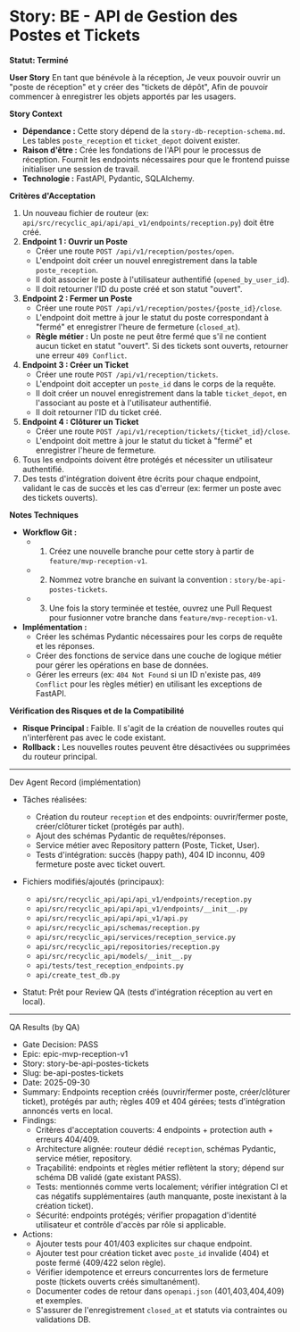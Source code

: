 # Story: BE - API de Gestion des Postes et Tickets

**Statut: Terminé**

**User Story**
En tant que bénévole à la réception,
Je veux pouvoir ouvrir un "poste de réception" et y créer des "tickets de dépôt",
Afin de pouvoir commencer à enregistrer les objets apportés par les usagers.

**Story Context**

*   **Dépendance :** Cette story dépend de la `story-db-reception-schema.md`. Les tables `poste_reception` et `ticket_depot` doivent exister.
*   **Raison d'être :** Crée les fondations de l'API pour le processus de réception. Fournit les endpoints nécessaires pour que le frontend puisse initialiser une session de travail.
*   **Technologie :** FastAPI, Pydantic, SQLAlchemy.

**Critères d'Acceptation**

1.  Un nouveau fichier de routeur (ex: `api/src/recyclic_api/api/api_v1/endpoints/reception.py`) doit être créé.
2.  **Endpoint 1 : Ouvrir un Poste**
    *   Créer une route `POST /api/v1/reception/postes/open`.
    *   L'endpoint doit créer un nouvel enregistrement dans la table `poste_reception`.
    *   Il doit associer le poste à l'utilisateur authentifié (`opened_by_user_id`).
    *   Il doit retourner l'ID du poste créé et son statut "ouvert".
3.  **Endpoint 2 : Fermer un Poste**
    *   Créer une route `POST /api/v1/reception/postes/{poste_id}/close`.
    *   L'endpoint doit mettre à jour le statut du poste correspondant à "fermé" et enregistrer l'heure de fermeture (`closed_at`).
    *   **Règle métier :** Un poste ne peut être fermé que s'il ne contient aucun ticket en statut "ouvert". Si des tickets sont ouverts, retourner une erreur `409 Conflict`.
4.  **Endpoint 3 : Créer un Ticket**
    *   Créer une route `POST /api/v1/reception/tickets`.
    *   L'endpoint doit accepter un `poste_id` dans le corps de la requête.
    *   Il doit créer un nouvel enregistrement dans la table `ticket_depot`, en l'associant au poste et à l'utilisateur authentifié.
    *   Il doit retourner l'ID du ticket créé.
5.  **Endpoint 4 : Clôturer un Ticket**
    *   Créer une route `POST /api/v1/reception/tickets/{ticket_id}/close`.
    *   L'endpoint doit mettre à jour le statut du ticket à "fermé" et enregistrer l'heure de fermeture.
6.  Tous les endpoints doivent être protégés et nécessiter un utilisateur authentifié.
7.  Des tests d'intégration doivent être écrits pour chaque endpoint, validant le cas de succès et les cas d'erreur (ex: fermer un poste avec des tickets ouverts).

**Notes Techniques**

*   **Workflow Git :**
    *   1. Créez une nouvelle branche pour cette story à partir de `feature/mvp-reception-v1`.
    *   2. Nommez votre branche en suivant la convention : `story/be-api-postes-tickets`.
    *   3. Une fois la story terminée et testée, ouvrez une Pull Request pour fusionner votre branche dans `feature/mvp-reception-v1`.
*   **Implémentation :**
    *   Créer les schémas Pydantic nécessaires pour les corps de requête et les réponses.
    *   Créer des fonctions de service dans une couche de logique métier pour gérer les opérations en base de données.
    *   Gérer les erreurs (ex: `404 Not Found` si un ID n'existe pas, `409 Conflict` pour les règles métier) en utilisant les exceptions de FastAPI.

**Vérification des Risques et de la Compatibilité**

*   **Risque Principal :** Faible. Il s'agit de la création de nouvelles routes qui n'interfèrent pas avec le code existant.
*   **Rollback :** Les nouvelles routes peuvent être désactivées ou supprimées du routeur principal.

---

Dev Agent Record (implémentation)

- Tâches réalisées:
  - Création du routeur `reception` et des endpoints: ouvrir/fermer poste, créer/clôturer ticket (protégés par auth).
  - Ajout des schémas Pydantic de requêtes/réponses.
  - Service métier avec Repository pattern (Poste, Ticket, User).
  - Tests d'intégration: succès (happy path), 404 ID inconnu, 409 fermeture poste avec ticket ouvert.

- Fichiers modifiés/ajoutés (principaux):
  - `api/src/recyclic_api/api/api_v1/endpoints/reception.py`
  - `api/src/recyclic_api/api/api_v1/endpoints/__init__.py`
  - `api/src/recyclic_api/api/api_v1/api.py`
  - `api/src/recyclic_api/schemas/reception.py`
  - `api/src/recyclic_api/services/reception_service.py`
  - `api/src/recyclic_api/repositories/reception.py`
  - `api/src/recyclic_api/models/__init__.py`
  - `api/tests/test_reception_endpoints.py`
  - `api/create_test_db.py`

- Statut: Prêt pour Review QA (tests d'intégration réception au vert en local).

---

QA Results (by QA)

- Gate Decision: PASS
- Epic: epic-mvp-reception-v1
- Story: story-be-api-postes-tickets
- Slug: be-api-postes-tickets
- Date: 2025-09-30
- Summary: Endpoints reception créés (ouvrir/fermer poste, créer/clôturer ticket), protégés par auth; règles 409 et 404 gérées; tests d'intégration annoncés verts en local.
- Findings:
  - Critères d'acceptation couverts: 4 endpoints + protection auth + erreurs 404/409.
  - Architecture alignée: routeur dédié `reception`, schémas Pydantic, service métier, repository.
  - Traçabilité: endpoints et règles métier reflètent la story; dépend sur schéma DB validé (gate existant PASS).
  - Tests: mentionnés comme verts localement; vérifier intégration CI et cas négatifs supplémentaires (auth manquante, poste inexistant à la création ticket).
  - Sécurité: endpoints protégés; vérifier propagation d'identité utilisateur et contrôle d'accès par rôle si applicable.
- Actions:
  - Ajouter tests pour 401/403 explicites sur chaque endpoint.
  - Ajouter test pour création ticket avec `poste_id` invalide (404) et poste fermé (409/422 selon règle).
  - Vérifier idempotence et erreurs concurrentes lors de fermeture poste (tickets ouverts créés simultanément).
  - Documenter codes de retour dans `openapi.json` (401,403,404,409) et exemples.
  - S'assurer de l'enregistrement `closed_at` et statuts via contraintes ou validations DB.
